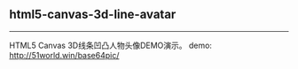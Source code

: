 ## html5-canvas-3d-line-avatar
---
HTML5 Canvas 3D线条凹凸人物头像DEMO演示。
demo: http://51world.win/base64pic/

